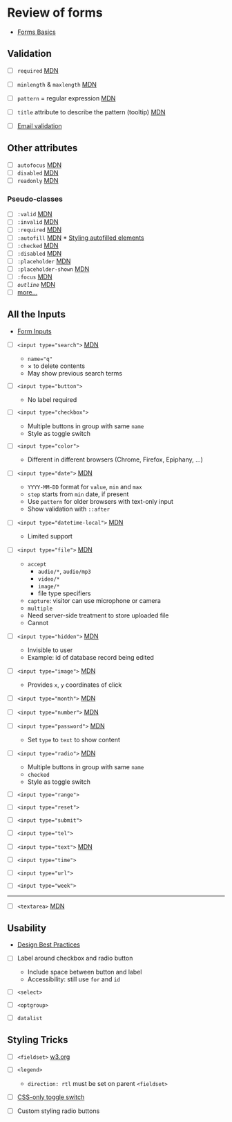 # Review of forms

* [Forms Basics](Forms-Inputs.pdf)

## Validation
- [ ] `required` [MDN](https://developer.mozilla.org/en-US/docs/Web/HTML/Attributes/required)
- [ ] `minlength` & `maxlength` [MDN](https://developer.mozilla.org/en-US/docs/Web/HTML/Attributes/minlength)
- [ ] `pattern` = regular expression [MDN](https://developer.mozilla.org/en-US/docs/Web/HTML/Attributes/pattern)
- [ ] `title` attribute to describe the pattern (tooltip) [MDN](https://developer.mozilla.org/en-US/docs/Web/HTML/Global_attributes/title)

- [ ] [Email validation](https://en.wikipedia.org/wiki/Email_address#Syntax)

## Other attributes
- [ ] `autofocus` [MDN](https://developer.mozilla.org/en-US/docs/Web/HTML/Element/input)
- [ ] `disabled` [MDN](https://developer.mozilla.org/en-US/docs/Web/HTML/Attributes/disabled)
- [ ] `readonly` [MDN](https://developer.mozilla.org/en-US/docs/Web/HTML/Attributes/readonly)

### Pseudo-classes
- [ ] `:valid` [MDN](https://developer.mozilla.org/en-US/docs/Web/CSS/:valid)
- [ ] `:invalid` [MDN](https://developer.mozilla.org/en-US/docs/Web/CSS/:invalid)
- [ ] `:required` [MDN](https://developer.mozilla.org/en-US/docs/Web/CSS/:required)
- [ ] `:autofill` [MDN](https://developer.mozilla.org/en-US/docs/Web/CSS/:autofill)
   * [Styling autofilled elements](https://css-tricks.com/snippets/css/change-autocomplete-styles-webkit-browsers/)
- [ ] `:checked` [MDN](https://developer.mozilla.org/en-US/docs/Web/CSS/:checked)
- [ ] `:disabled` [MDN](https://developer.mozilla.org/en-US/docs/Web/CSS/:disabled)
- [ ] `:placeholder` [MDN](https://developer.mozilla.org/en-US/docs/Web/CSS/::placeholder)
- [ ] `:placeholder-shown` [MDN](https://developer.mozilla.org/en-US/docs/Web/CSS/:placeholder-shown)
- [ ] `:focus` [MDN](https://developer.mozilla.org/en-US/docs/Web/CSS/:focus)
- [ ] *`outline`* [MDN](https://developer.mozilla.org/en-US/docs/Web/CSS/outline)
- [ ] [more...](https://developer.mozilla.org/en-US/docs/Web/CSS/Pseudo-classes#the_input_pseudo-classes)

## All the Inputs
* [Form Inputs](Forms.pdf)

- [ ] `<input type="search">` [MDN](https://developer.mozilla.org/en-US/docs/Web/HTML/Element/input/search)
   * `name="q"`
   * × to delete contents
   * May show previous search terms

- [ ] `<input type="button">`
   * No label required
- [ ] `<input type="checkbox">`
   * Multiple buttons in group with same `name`
   * Style as toggle switch
- [ ] `<input type="color">`
   * Different in different browsers (Chrome, Firefox, Epiphany, ...)

- [ ] `<input type="date">` [MDN](https://developer.mozilla.org/en-US/docs/Web/HTML/Element/input/date)
   * `YYYY-MM-DD` format for `value`, `min` and `max`
   * `step` starts from `min` date, if present
   * Use `pattern` for older browsers with text-only input
   * Show validation with `::after`

- [ ] `<input type="datetime-local">` [MDN](https://developer.mozilla.org/en-US/docs/Web/HTML/Element/input/datetime-local)
   * Limited support

- [ ] `<input type="file">` [MDN](https://developer.mozilla.org/en-US/docs/Web/HTML/Element/input/file)
   * `accept`
     * `audio/*`, `audio/mp3`
     * `video/*`
     * `image/*`
     * file type specifiers
   * `capture`: visitor can use microphone or camera
   * `multiple`
   * Need server-side treatment to store uploaded file
   * Cannot

- [ ] `<input type="hidden">` [MDN](https://developer.mozilla.org/en-US/docs/Web/HTML/Element/input/hidden)
   * Invisible to user
   * Example: id of database record being edited

- [ ] `<input type="image">` [MDN](https://developer.mozilla.org/en-US/docs/Web/HTML/Element/input/image)
   * Provides `x`, `y` coordinates of click
- [ ] `<input type="month">` [MDN](https://developer.mozilla.org/en-US/docs/Web/HTML/Element/input/month)
- [ ] `<input type="number">` [MDN](https://developer.mozilla.org/en-US/docs/Web/HTML/Element/input/number)
- [ ] `<input type="password">` [MDN](https://developer.mozilla.org/en-US/docs/Web/HTML/Element/input/password)
   * Set `type` to `text` to show content
- [ ] `<input type="radio">` [MDN](https://developer.mozilla.org/en-US/docs/Web/HTML/Element/input/radio)
   * Multiple buttons in group with same `name`
   * `checked`
   * Style as toggle switch
- [ ] `<input type="range">`
- [ ] `<input type="reset">`
- [ ] `<input type="submit">`
- [ ] `<input type="tel">`
- [ ] `<input type="text">` [MDN](https://developer.mozilla.org/en-US/docs/Web/HTML/Element/input/text)
- [ ] `<input type="time">`
- [ ] `<input type="url">`
- [ ] `<input type="week">`
---
- [ ] `<textarea>` [MDN](https://developer.mozilla.org/en-US/docs/Web/HTML/Element/textarea)

## Usability

* [Design Best Practices](FormDesign_BestPractices.pdf)

- [ ] Label around checkbox and radio button
   * Include space between button and label
   * Accessibility: still use `for` and `id`
- [ ] `<select>`
- [ ] `<optgroup>`
- [ ] `datalist`


## Styling Tricks

- [ ] `<fieldset>` [w3.org](https://www.w3.org/TR/2016/REC-html51-20161101/rendering.html#the-fieldset-and-legend-elements)
- [ ] `<legend>`
   *  `direction: rtl` must be set on parent `<fieldset>`

- [ ] [CSS-only toggle switch](https://dev.to/dcodeyt/creating-a-css-only-toggle-switch-5cg3)

- [ ] Custom styling radio buttons
